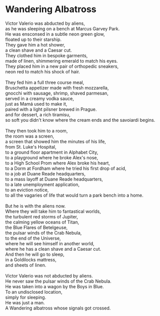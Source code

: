 # Wandering Albatross

Victor Valerio was abducted by aliens,<br />
as he was sleeping on a bench at Marcus Garvey Park.<br />
He was ensconsed in a subtle neon green glow,<br />
floated up to their starship.<br />
They gave him a hot shower,<br />
a clean shave and a Caesar cut.<br />
They clothed him in bespoke garments,<br />
made of linen, shimmering emerald to match his eyes.<br />
They placed him in a new pair of orthopedic sneakers,<br />
neon red to match his shock of hair.<br />
<br />
They fed him a full three course meal,<br />
Bruschetta appetizer made with fresh mozzarella,<br />
gnocchi with sausage, shrimp, shaved parmesan,<br />
served in a creamy vodka sauce,<br />
just as Mamá used to make it, <br />
paired with a light pilsner brewed in Prague.<br />
and for dessert, a rich tiramisu,<br />
so soft you didn't know where the cream ends and the savoiardi begins.<br />
<br />
They then took him to a room,<br />
the room was a screen,<br />
a screen that showed him the minutes of his life,<br />
from St. Luke's Hospital,<br />
to a ground floor apartment in Alphabet City,<br />
to a playground where he broke Alex's nose,<br />
to a High School Prom where Alex broke his heart,<br />
to a Dorm at Fordham where he tried his first drop of acid,<br />
to a job at Duane Reade headquarters,<br />
to a mass layoff at Duane Reade headquarters,<br />
to a late unemployment application,<br />
to an eviction notice,<br />
to all the vagaries of life that would turn a park bench into a home.<br />
<br />
But he is with the aliens now.<br />
Where they will take him to fantastical worlds,<br />
the turbulent red storms of Jupiter,<br />
the calming yellow oceans of Titan,<br />
the Blue Flares of Betelgeuse,<br />
the pulsar winds of the Crab Nebula,<br />
to the end of the Universe,<br />
where he will see himself in another world,<br />
where he has a clean shave and a Caesar cut.<br />
And then he will go to sleep,<br />
in a Goldilocks mattress,<br />
and sheets of linen.<br />
<br />
Victor Valerio was not abducted by aliens.<br />
He never saw the pulsar winds of the Crab Nebula.<br />
He was taken into a wagon by the Boys in Blue.<br />
To an undisclosed location,<br />
simply for sleeping.<br />
He was just a man.<br />
A Wandering albatross whose signals got crossed.
